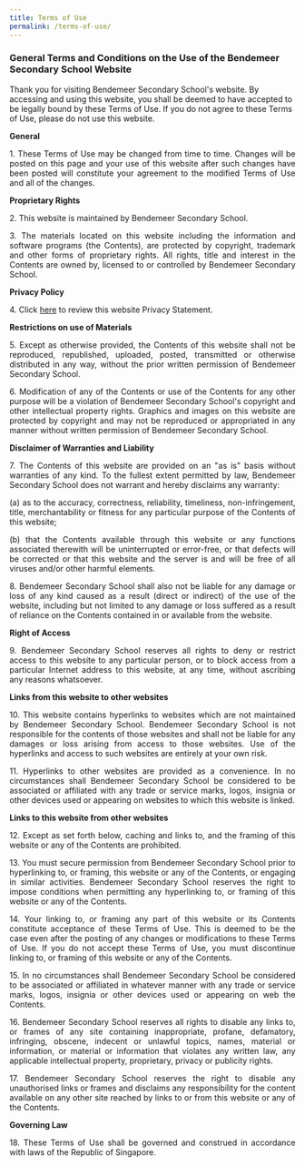 ```yaml
---
title: Terms of Use
permalink: /terms-of-use/
---
```

### **General Terms and Conditions on the Use of the Bendemeer Secondary School Website**

Thank you for visiting Bendemeer Secondary School's website.  By accessing and using this website, you shall be deemed to have accepted to be legally bound by these Terms of Use. If you do not agree to these Terms of Use, please do not use this website.

**General**

<p style="text-align: justify;">1. These Terms of Use may be changed from time to time. Changes will be posted on this page and your use of this website after such changes have been posted will constitute your agreement to the modified Terms of Use and all of the changes.</p>

**Proprietary Rights**

<p style="text-align: justify;">2. This website is maintained by Bendemeer Secondary School.</p>

<p style="text-align: justify;">3. The materials located on this website including the information and software programs (the Contents), are protected by copyright, trademark and other forms of proprietary rights. All rights, title and interest in the Contents are owned by, licensed to or controlled by Bendemeer Secondary School.</p>

**Privacy Policy**

<p style="text-align: justify;">4. Click <a href="/privacy/">here</a> to review this website Privacy Statement.</p>

**Restrictions on use of Materials**

<p style="text-align: justify;">5. Except as otherwise provided, the Contents of this website shall not be reproduced, republished, uploaded, posted, transmitted or otherwise distributed in any way, without the prior written permission of Bendemeer Secondary School.</p>

<p style="text-align: justify;">6. Modification of any of the Contents or use of the Contents for any other purpose will be a violation of Bendemeer Secondary School's copyright and other intellectual property rights. Graphics and images on this website are protected by copyright and may not be reproduced or appropriated in any manner without written permission of Bendemeer Secondary School.</p>

**Disclaimer of Warranties and Liability**

<p style="text-align: justify;">7. The Contents of this website are provided on an "as is" basis without warranties of any kind. To the fullest extent permitted by law, Bendemeer Secondary School does not warrant and hereby disclaims any warranty:</p>

<p style="text-align: justify;">(a) as to the accuracy, correctness, reliability, timeliness, non-infringement, title, merchantability or fitness for any particular purpose of the Contents of this website;</p>

<p style="text-align: justify;">(b) that the Contents available through this website or any functions associated therewith will be uninterrupted or error-free, or that defects will be corrected or that this website and the server is and will be free of all viruses and/or other harmful elements.</p>

<p style="text-align: justify;">8. Bendemeer Secondary School shall also not be liable for any damage or loss of any kind caused as a result (direct or indirect) of the use of the website, including but not limited to any damage or loss suffered as a result of reliance on the Contents contained in or available from the website.</p>

**Right of Access**

<p style="text-align: justify;">9. Bendemeer Secondary School reserves all rights to deny or restrict access to this website to any particular person, or to block access from a particular Internet address to this website, at any time, without ascribing any reasons whatsoever.</p>

**Links from this website to other websites**

<p style="text-align: justify;">10. This website contains hyperlinks to websites which are not maintained by Bendemeer Secondary School. Bendemeer Secondary School is not responsible for the contents of those websites and shall not be liable for any damages or loss arising from access to those websites. Use of the hyperlinks and access to such websites are entirely at your own risk.</p>

<p style="text-align: justify;">11. Hyperlinks to other websites are provided as a convenience. In no circumstances shall Bendemeer Secondary School be considered to be associated or affiliated with any trade or service marks, logos, insignia or other devices used or appearing on websites to which this website is linked.</p>

**Links to this website from other websites**

<p style="text-align: justify;">12. Except as set forth below, caching and links to, and the framing of this website or any of the Contents are prohibited.</p>

<p style="text-align: justify;">13. You must secure permission from Bendemeer Secondary School prior to hyperlinking to, or framing, this website or any of the Contents, or engaging in similar activities. Bendemeer Secondary School reserves the right to impose conditions when permitting any hyperlinking to, or framing of this website or any of the Contents.</p>

<p style="text-align: justify;">14. Your linking to, or framing any part of this website or its Contents constitute acceptance of these Terms of Use. This is deemed to be the case even after the posting of any changes or modifications to these Terms of Use. If you do not accept these Terms of Use, you must discontinue linking to, or framing of this website or any of the Contents.</p>

<p style="text-align: justify;">15. In no circumstances shall Bendemeer Secondary School be considered to be associated or affiliated in whatever manner with any trade or service marks, logos, insignia or other devices used or appearing on web the Contents.</p>

<p style="text-align: justify;">16. Bendemeer Secondary School reserves all rights to disable any links to, or frames of any site containing inappropriate, profane, defamatory, infringing, obscene, indecent or unlawful topics, names, material or information, or material or information that violates any written law, any applicable intellectual property, proprietary, privacy or publicity rights.</p>

<p style="text-align: justify;">17. Bendemeer Secondary School reserves the right to disable any unauthorised links or frames and disclaims any responsibility for the content available on any other site reached by links to or from this website or any of the Contents.</p>

**Governing Law**

<p style="text-align: justify;">18. These Terms of Use shall be governed and construed in accordance with laws of the Republic of Singapore.</p>